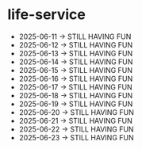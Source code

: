 # life-service
- 2025-06-11 → STILL HAVING FUN
- 2025-06-12 → STILL HAVING FUN
- 2025-06-13 → STILL HAVING FUN
- 2025-06-14 → STILL HAVING FUN
- 2025-06-15 → STILL HAVING FUN
- 2025-06-16 → STILL HAVING FUN
- 2025-06-17 → STILL HAVING FUN
- 2025-06-18 → STILL HAVING FUN
- 2025-06-19 → STILL HAVING FUN
- 2025-06-20 → STILL HAVING FUN
- 2025-06-21 → STILL HAVING FUN
- 2025-06-22 → STILL HAVING FUN
- 2025-06-23 → STILL HAVING FUN
